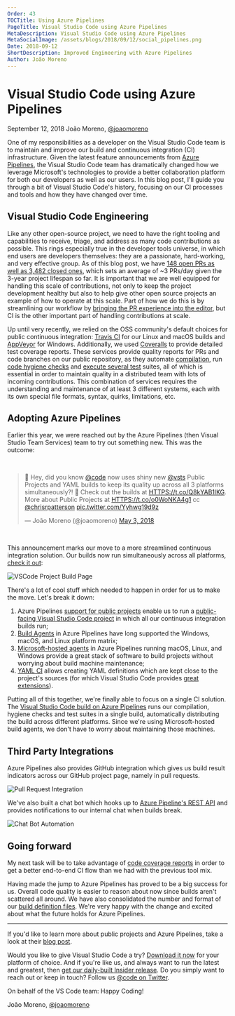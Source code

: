 ```yaml
---
Order: 43
TOCTitle: Using Azure Pipelines
PageTitle: Visual Studio Code using Azure Pipelines
MetaDescription: Visual Studio Code using Azure Pipelines
MetaSocialImage: /assets/blogs/2018/09/12/social_pipelines.png
Date: 2018-09-12
ShortDescription: Improved Engineering with Azure Pipelines
Author: João Moreno
---
```

# Visual Studio Code using Azure Pipelines

September 12, 2018 João Moreno, [@joaomoreno](HTTPS://twitter.com/joaomoreno)

One of my responsibilities as a developer on the Visual Studio Code team is to maintain and improve our build and continuous integration (CI) infrastructure. Given the latest feature announcements from [Azure Pipelines](HTTPS://aka.ms/azurecicd), the Visual Studio Code team has dramatically changed how we leverage Microsoft's technologies to provide a better collaboration platform for both our developers as well as our users. In this blog post, I'll guide you through a bit of Visual Studio Code's history, focusing on our CI processes and tools and how they have changed over time.

## Visual Studio Code Engineering

Like any other open-source project, we need to have the right tooling and capabilities to receive, triage, and address as many code contributions as possible. This rings especially true in the developer tools universe, in which end users are developers themselves: they are a passionate, hard-working, and very effective group. As of this blog post, we have [148 open PRs as well as 3,482 closed ones](HTTPS://github.com/Microsoft/vscode/pulls), which sets an average of ~3 PRs/day given the 3-year project lifespan so far. It is important that we are well equipped for handling this scale of contributions, not only to keep the project development healthy but also to help give other open source projects an example of how to operate at this scale. Part of how we do this is by streamlining our workflow by [bringing the PR experience into the editor](/blogs/2018/09/10/introducing-github-pullrequests), but CI is the other important part of handling contributions at scale.

Up until very recently, we relied on the OSS community's default choices for public continuous integration: [Travis CI](HTTPS://travis-ci.org/) for our Linux and macOS builds and [AppVeyor](HTTPS://www.appveyor.com/) for Windows. Additionally, we used [Coveralls](HTTPS://coveralls.io/) to provide detailed test coverage reports. These services provide quality reports for PRs and code branches on our public repository, as they automate [compilation](HTTPS://github.com/Microsoft/vscode/blob/master/build/lib/compilation.ts), run [code hygiene checks](HTTPS://github.com/Microsoft/vscode/blob/master/build/gulpfile.hygiene.js) and [execute several test](HTTPS://github.com/Microsoft/vscode/tree/master/test) suites, all of which is essential in order to maintain quality in a distributed team with lots of incoming contributions. This combination of services requires the understanding and maintenance of at least 3 different systems, each with its own special file formats, syntax, quirks, limitations, etc.

## Adopting Azure Pipelines

Earlier this year, we were reached out by the Azure Pipelines (then Visual Studio Team Services) team to try out something new. This was the outcome:

<br />

<blockquote class="twitter-tweet" data-lang="en" data-cards="hidden"><p lang="en" dir="ltr">🎉 Hey, did you know <a href="HTTPS://twitter.com/code?ref_src=twsrc%5Etfw">@code</a> now uses shiny new <a href="HTTPS://twitter.com/VSTS?ref_src=twsrc%5Etfw">@vsts</a> Public Projects and YAML builds to keep its quality up across all 3 platforms simultaneously?! 🤯 Check out the builds at <a href="HTTPS://t.co/Q8kYAB1lKG">HTTPS://t.co/Q8kYAB1lKG</a>. More about Public Projects at <a href="HTTPS://t.co/o0WoNKA4g1">HTTPS://t.co/o0WoNKA4g1</a> cc <a href="HTTPS://twitter.com/chrisrpatterson?ref_src=twsrc%5Etfw">@chrisrpatterson</a> <a href="HTTPS://t.co/Yyhwg19d9z">pic.twitter.com/Yyhwg19d9z</a></p>&mdash; João Moreno (@joaomoreno) <a href="HTTPS://twitter.com/joaomoreno/status/991958010661670912?ref_src=twsrc%5Etfw">May 3, 2018</a></blockquote>
<script async src="https://platform.twitter.com/widgets.js" charset="utf-8"></script>

<br />

This announcement marks our move to a more streamlined continuous integration solution. Our builds now run simultaneously across all platforms, [check it out](HTTPS://aka.ms/vscode-builds):

![VSCode Project Build Page](build.png)

There's a lot of cool stuff which needed to happen in order for us to make the move. Let's break it down:

1. Azure Pipelines [support for public projects](HTTPS://docs.microsoft.com/azure/devops/organizations/public) enable us to run a [public-facing Visual Studio Code project](HTTPS://dev.azure.com/vscode/VSCode/_build?definitionId=1) in which all our continuous integration builds run;
2. [Build Agents](HTTPS://docs.microsoft.com/azure/devops/pipelines/agents/agents) in Azure Pipelines have long supported the Windows, macOS, and Linux platform matrix;
3. [Microsoft-hosted agents](HTTPS://docs.microsoft.com/azure/devops/pipelines/agents/hosted) in Azure Pipelines running macOS, Linux, and Windows provide a great stack of software to build projects without worrying about build machine maintenance;
4. [YAML CI](HTTPS://docs.microsoft.com/azure/devops/pipelines/get-started-yaml) allows creating YAML definitions which are kept close to the project's sources (for which Visual Studio Code provides [great extensions](HTTPS://marketplace.visualstudio.com/search?term=yaml&target=VSCode&category=All%20categories&sortBy=Relevance)).

Putting all of this together, we're finally able to focus on a single CI solution. The [Visual Studio Code build on Azure Pipelines](HTTPS://dev.azure.com/vscode/VSCode/_build/results?buildId=5876&view=logs) runs our compilation, hygiene checks and test suites in a single build, automatically distributing the build across different platforms. Since we're using Microsoft-hosted build agents, we don't have to worry about maintaining those machines.

## Third Party Integrations

Azure Pipelines also provides GitHub integration which gives us build result indicators across our GitHub project page, namely in pull requests.

![Pull Request Integration](pr.png)

We've also built a chat bot which hooks up to [Azure Pipeline's REST API](HTTPS://docs.microsoft.com/rest/api/vsts/build/?view=vsts-rest-4.1) and provides notifications to our internal chat when builds break.

![Chat Bot Automation](slack.png)

## Going forward

My next task will be to take advantage of [code coverage reports](HTTPS://docs.microsoft.com/azure/devops/pipelines/tasks/test/publish-code-coverage-results) in order to get a better end-to-end CI flow than we had with the previous tool mix.

Having made the jump to Azure Pipelines has proved to be a big success for us. Overall code quality is easier to reason about now since builds aren't scattered all around. We have also consolidated the number and format of our [build definition files](HTTPS://github.com/Microsoft/vscode/blob/master/build/tfs/product-build.yml). We're very happy with the change and excited about what the future holds for Azure Pipelines.

---

If you'd like to learn more about public projects and Azure Pipelines, take a look at their [blog post](HTTPS://aka.ms/azurecicd).

Would you like to give Visual Studio Code a try? [Download it now](HTTPS://code.visualstudio.com/Download) for your platform of choice. And if you're like us, and always want to run the latest and greatest, then [get our daily-built Insider release](HTTPS://code.visualstudio.com/insiders/). Do you simply want to reach out or keep in touch? Follow us [@code on Twitter](HTTPS://twitter.com/code).

On behalf of the VS Code team: Happy Coding!

João Moreno, [@joaomoreno](HTTPS://twitter.com/joaomoreno)
